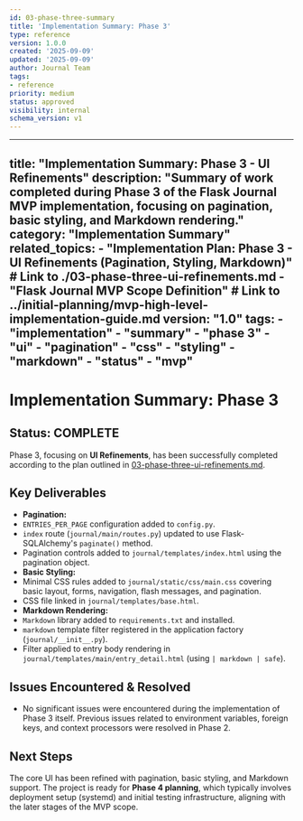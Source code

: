 ```yaml
---
id: 03-phase-three-summary
title: 'Implementation Summary: Phase 3'
type: reference
version: 1.0.0
created: '2025-09-09'
updated: '2025-09-09'
author: Journal Team
tags:
- reference
priority: medium
status: approved
visibility: internal
schema_version: v1
---
```


***

title: "Implementation Summary: Phase 3 - UI Refinements"
description: "Summary of work completed during Phase 3 of the Flask Journal MVP implementation, focusing on pagination, basic styling, and Markdown rendering."
category: "Implementation Summary"
related\_topics:
\- "Implementation Plan: Phase 3 - UI Refinements (Pagination, Styling, Markdown)" # Link to ./03-phase-three-ui-refinements.md
\- "Flask Journal MVP Scope Definition" # Link to ../initial-planning/mvp-high-level-implementation-guide.md
version: "1.0"
tags:
\- "implementation"
\- "summary"
\- "phase 3"
\- "ui"
\- "pagination"
\- "css"
\- "styling"
\- "markdown"
\- "status"
\- "mvp"
--------

# Implementation Summary: Phase 3

## Status: COMPLETE

Phase 3, focusing on **UI Refinements**, has been successfully completed according to the plan outlined in [03-phase-three-ui-refinements.md](implementation/03-phase-three-ui-refinements.md).

## Key Deliverables

- **Pagination:**
- `ENTRIES_PER_PAGE` configuration added to `config.py`.
- `index` route (`journal/main/routes.py`) updated to use Flask-SQLAlchemy's `paginate()` method.
- Pagination controls added to `journal/templates/index.html` using the pagination object.
- **Basic Styling:**
- Minimal CSS rules added to `journal/static/css/main.css` covering basic layout, forms, navigation, flash messages, and pagination.
- CSS file linked in `journal/templates/base.html`.
- **Markdown Rendering:**
- `Markdown` library added to `requirements.txt` and installed.
- `markdown` template filter registered in the application factory (`journal/__init__.py`).
- Filter applied to entry body rendering in `journal/templates/main/entry_detail.html` (using `| markdown | safe`).

## Issues Encountered & Resolved

- No significant issues were encountered during the implementation of Phase 3 itself. Previous issues related to environment variables, foreign keys, and context processors were resolved in Phase 2.

## Next Steps

The core UI has been refined with pagination, basic styling, and Markdown support. The project is ready for **Phase 4 planning**, which typically involves deployment setup (systemd) and initial testing infrastructure, aligning with the later stages of the MVP scope.
